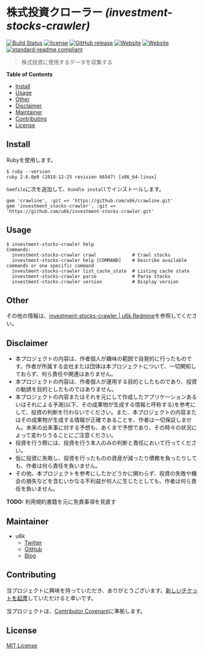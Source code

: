 # 株式投資クローラー _(investment-stocks-crawler)_

[![Build Status](https://travis-ci.org/u6k/investment-stocks-crawler.svg?branch=master)](https://travis-ci.org/u6k/investment-stocks-crawler) [![license](https://img.shields.io/github/license/u6k/investment-stocks-crawler.svg)](https://github.com/u6k/investment-stocks-crawler/blob/master/LICENSE) [![GitHub release](https://img.shields.io/github/release/u6k/investment-stocks-crawler.svg)](https://github.com/u6k/investment-stocks-crawler/releases) [![Website](https://img.shields.io/website/https/redmine.u6k.me/projects/investment-horse-racing-crawler.svg?label=u6k.Redmine)](https://redmine.u6k.me/projects/investment-horse-racing-crawler) [![Website](https://img.shields.io/website/https/https://u6k.github.io/investment-horse-racing-crawler.svg?label=API%20reference)](https://u6k.github.io/investment-horse-racing-crawler/) [![standard-readme compliant](https://img.shields.io/badge/readme%20style-standard-brightgreen.svg?style=flat-square)](https://github.com/RichardLitt/standard-readme)

> 株式投資に使用するデータを収集する

__Table of Contents__

- [Install](#Install)
- [Usage](#Usage)
- [Other](#Other)
- [Disclaimer](#Disclaimer)
- [Maintainer](#Maintainer)
- [Contributing](#Contributing)
- [License](#License)

## Install

Rubyを使用します。

```
$ ruby --version
ruby 2.6.0p0 (2018-12-25 revision 66547) [x86_64-linux]
```

`Gemfile`に次を追加して、`bundle install`でインストールします。

```
gem 'crawline', :git => 'https://github.com/u6k/crawline.git'
gem 'investment_stocks-crawler', :git => 'https://github.com/u6k/investment-stocks-crawler.git'
```

## Usage

```
$ investment-stocks-crawler help
Commands:
  investment-stocks-crawler crawl             # Crawl stocks
  investment-stocks-crawler help [COMMAND]    # Describe available commands or one specific command
  investment-stocks-crawler list_cache_state  # Listing cache state
  investment-stocks-crawler parse             # Parse stocks
  investment-stocks-crawler version           # Display version
```

## Other

その他の情報は、[investment-stocks-crawler \| u6k.Redmine](https://redmine.u6k.me/projects/investment-stocks-crawler/wiki/Wiki)を参照してください。


## Disclaimer

- 本プロジェクトの内容は、作者個人が趣味の範囲で自発的に行ったものです。作者が所属する会社または団体は本プロジェクトについて、一切関知しておらず、何ら責任や関連はありません。
- 本プロジェクトの内容は、作者個人が運用する目的としたものであり、投資の勧誘を目的としたものではありません。
- 本プロジェクトの内容またはそれを元にして作成したアプリケーションあるいはそれによる予測(以下、その成果物が生成する情報と呼称する)を参考にして、投資の判断を行わないでください。また、本プロジェクトの内容またはその成果物が生成する情報が正確であることを、作者は一切保証しません。未来の出来事に対する予想も、あくまで予想であり、その時々の状況によって変わりうることにご注意ください。
- 投資を行う際には、投資を行う本人のみの判断と責任において行ってください。
- 仮に投資に失敗し、投資を行ったものの資産が減ったり債務を負ったりしても、作者は何ら責任を負いません。
- その他、本プロジェクトを参考にしたかどうかに関わらず、投資の失敗や機会の損失などを含むいかなる不利益が何人に生じたとしても、作者は何ら責任を負いません。

__TODO:__ 利用規約書籍を元に免責事項を見直す

## Maintainer

- u6k
    - [Twitter](https://twitter.com/u6k_yu1)
    - [GitHub](https://github.com/u6k)
    - [Blog](https://blog.u6k.me/)

## Contributing

当プロジェクトに興味を持っていただき、ありがとうございます。[新しいチケットを起票](https://redmine.u6k.me/projects/investment-stocks-crawler/issues)していただけると幸いです。

当プロジェクトは、[Contributor Covenant](https://www.contributor-covenant.org/version/1/4/code-of-conduct)に準拠します。

## License

[MIT License](https://github.com/u6k/investment-stocks-crawler/blob/master/LICENSE)

